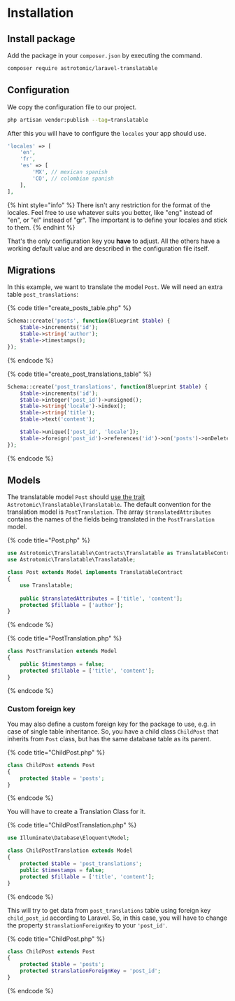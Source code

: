 # Installation

## Install package

Add the package in your `composer.json` by executing the command.

```bash
composer require astrotomic/laravel-translatable
```

## Configuration

We copy the configuration file to our project.

```bash
php artisan vendor:publish --tag=translatable 
```

After this you will have to configure the `locales` your app should use.

```php
'locales' => [
    'en',
    'fr',
    'es' => [
        'MX', // mexican spanish
        'CO', // colombian spanish
    ],
],
```

{% hint style="info" %}
There isn't any restriction for the format of the locales. Feel free to use whatever suits you better, like "eng" instead of "en", or "el" instead of "gr". The important is to define your locales and stick to them.
{% endhint %}

That's the only configuration key you **have** to adjust. All the others have a working default value and are described in the configuration file itself.

## Migrations

In this example, we want to translate the model `Post`. We will need an extra table `post_translations`:

{% code title="create\_posts\_table.php" %}
```php
Schema::create('posts', function(Blueprint $table) {
    $table->increments('id');
    $table->string('author');
    $table->timestamps();
});
```
{% endcode %}

{% code title="create\_post\_translations\_table" %}
```php
Schema::create('post_translations', function(Blueprint $table) {
    $table->increments('id');
    $table->integer('post_id')->unsigned();
    $table->string('locale')->index();
    $table->string('title');
    $table->text('content');

    $table->unique(['post_id', 'locale']);
    $table->foreign('post_id')->references('id')->on('posts')->onDelete('cascade');
});
```
{% endcode %}

## Models

The translatable model `Post` should [use the trait](http://www.sitepoint.com/using-traits-in-php-5-4/) `Astrotomic\Translatable\Translatable`. The default convention for the translation model is `PostTranslation`. The array `$translatedAttributes` contains the names of the fields being translated in the `PostTranslation` model.

{% code title="Post.php" %}
```php
use Astrotomic\Translatable\Contracts\Translatable as TranslatableContract;
use Astrotomic\Translatable\Translatable;

class Post extends Model implements TranslatableContract
{
    use Translatable;
    
    public $translatedAttributes = ['title', 'content'];
    protected $fillable = ['author'];
}
```
{% endcode %}

{% code title="PostTranslation.php" %}
```php
class PostTranslation extends Model
{
    public $timestamps = false;
    protected $fillable = ['title', 'content'];
}
```
{% endcode %}

### Custom foreign key

You may also define a custom foreign key for the package to use, e.g. in case of single table inheritance. So, you have a child class `ChildPost` that inherits from `Post` class, but has the same database table as its parent.

{% code title="ChildPost.php" %}
```php
class ChildPost extends Post 
{
    protected $table = 'posts';
}
```
{% endcode %}

You will have to create a Translation Class for it.

{% code title="ChildPostTranslation.php" %}
```php
use Illuminate\Database\Eloquent\Model;

class ChildPostTranslation extends Model 
{
    protected $table = 'post_translations';
    public $timestamps = false;
    protected $fillable = ['title', 'content'];  
}
```
{% endcode %}

This will try to get data from `post_translations` table using foreign key `child_post_id` according to Laravel. So, in this case, you will have to change the property `$translationForeignKey` to your `'post_id'`.

{% code title="ChildPost.php" %}
```php
class ChildPost extends Post 
{
    protected $table = 'posts';
    protected $translationForeignKey = 'post_id';
}
```
{% endcode %}

